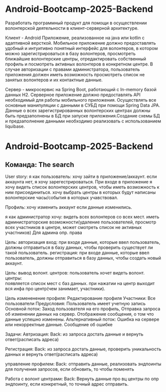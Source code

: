 # Android-Bootcamp-2025-Backend

Разработать программный продукт для помощи в осуществлении волонтерской деятельности в клиент-серверной архитектуре.

Клиент - Android Приложение, реализованное на java или kotlin с адаптивной версткой.
Мобильное приложение должно предоставлять удобный и интуитивно понятный интерфейс для волонтеров, в котором можно зарегистрироваться в базу волонтеров, просмотреть ближайшие волонтерские центры, отредактировать собственный профиль и посмотреть активных волонтеров в конкретном центре.
В случае авторизации с правами администратора, пользователь приложения должен иметь возможность просмотреть список не занятых волонтеров и их контактные данные.

Сервер - микросервис на Spring Boot, работающий с In-memory базой данных H2.
Серверное приложение должно предоставлять API необходимый для работы мобильного приложения.
Осуществлять все основные манипуляции с данными в СУБД при помощи Spring Data JPA.
Данные о всех зарегистрированных волонтерских центрах должны быть предзаполнены в БД при запуске приложения.Создание схемы БД и предзаполнение данными необходимо реализовать с использованием liquibase.

# Android-Bootcamp-2025-Backend

<h2>Команда: The search</h2>

User story:
я как пользователь: хочу зайти в приложение/аккаунт.
если аккаунта нет, я хочу зарегестрироваться.
При входе в приложение я хочу видеть список волонтерских центров, чтобы иметь возможность к ним присоединиться.
хочу выбрать центры в которых будут написаны волонтерские часы/события в которых учавствовал.

Профиль: хочу изменить аккаунт если данные изменились.

я как администратор хочу: видеть всех волонтеров со всех мест.
иметь администраторские возможности(удаление пользователей, просмотр всех участников в центре,  может смотреть список не активных участников)
Для админа опр. права

Цель: авторизация
вход: при входе данные, которые ввел пользователь, должны отправиться в базу данных, чтобы проверить существует ли такой пользователь.
регистрация: при входе данные, которые ввел пользователь, должны отправиться в базу данных, чтобы создать новый аккаунт.

Цель: вывод волонт. центров: пользователь хочет видеть волонт. центры:  
появляется список мест с баз данных.
при нажатии на центр выходит вся инфа про центр(чем занимает, участники).

Цель измененение профиля:
Редактирование профиля Участники:
Все пользователи Предусловия:
Пользователь имеет учетную запись
Основной поток: Заход пользователя на его профиль,
Отправка запроса об изменении данных на сервер. Отображение сообщения, о том что данные успешно изменены.
Альтернативный поток: Ошибка на сервере или некорректные данные. Сообщение об ошибке



Задачи:
Автризация:
Back: из запроса достать данные и вернуть ответ(расписать адреса)

Регистрация:
Back: из запроса достать данные, проверить уникальность данных и вернуть ответ(расписать адреса)

управление профилем:
Back: отправить данные, реализовать эндпоинты для получения запросов, если обновить, то чтобы поменять

Работа с волонт центрами:
Back: Вернуть данные про вц центры по опр эндпоинту, если конкретный, то точный адрес отправить.